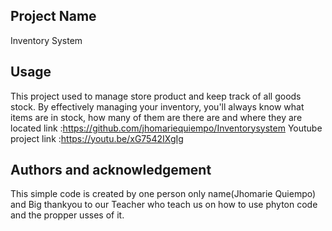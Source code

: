 ## Project Name
   Inventory System
  
## Usage
   This project used to manage store product and keep track of all goods stock. By effectively managing
   your inventory, you'll always know what items are in stock, how many of them are there are and where they are located
   link :https://github.com/jhomariequiempo/Inventorysystem
   Youtube project link :https://youtu.be/xG7542IXgIg
## Authors and acknowledgement
   This simple code is created by one person only name(Jhomarie Quiempo) and Big thankyou to our Teacher who teach us on how to use phyton code and the propper usses of it.
 
